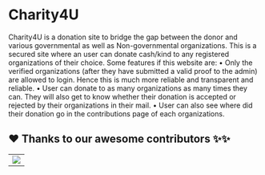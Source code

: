 
# Charity4U

Charity4U is a donation site to bridge the gap between the donor and various governmental as well as Non-governmental organizations. This is a secured site where an user can donate cash/kind to any registered organizations of their choice. Some features if this website are:
•	Only the verified organizations (after they have submitted a valid proof to the admin) are allowed to login. Hence this is much more reliable and transparent and reliable.
•	User can donate to as many organizations as many times they can. They will also get to know whether their donation is accepted or rejected by their organizations in their mail.
•	User can also see where did their donation go in the contributions page of each organizations.



## ❤️ Thanks to our awesome contributors ✨✨
<table>
  <tr>
    <td>
      <a href="https://github.com/intrigued-rishi/Charity4U/graphs/contributors">
        <img src="https://contrib.rocks/image?repo=intrigued-rishi/Charity4U" />
      </a>
     </td>
  </tr>
</table>

